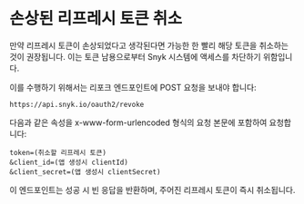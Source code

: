 # 손상된 리프레시 토큰 취소

만약 리프레시 토큰이 손상되었다고 생각된다면 가능한 한 빨리 해당 토큰을 취소하는 것이 권장됩니다. 이는 토큰 남용으로부터 Snyk 시스템에 액세스를 차단하기 위함입니다. 

이를 수행하기 위해서는 리포크 엔드포인트에 POST 요청을 보내야 합니다:

```
https://api.snyk.io/oauth2/revoke
```

다음과 같은 속성을 x-www-form-urlencoded 형식의 요청 본문에 포함하여 요청합니다:

```
token=(취소할 리프레시 토큰)
&client_id=(앱 생성시 clientId)
&client_secret=(앱 생성시 clientSecret)
```

이 엔드포인트는 성공 시 빈 응답을 반환하며, 주어진 리프레시 토큰이 즉시 취소됩니다.